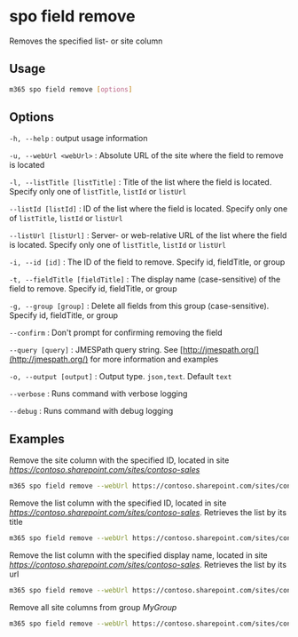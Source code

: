 # spo field remove

Removes the specified list- or site column

## Usage

```sh
m365 spo field remove [options]
```

## Options

`-h, --help`
: output usage information

`-u, --webUrl <webUrl>`
: Absolute URL of the site where the field to remove is located

`-l, --listTitle [listTitle]`
: Title of the list where the field is located. Specify only one of `listTitle`, `listId` or `listUrl`

`--listId [listId]`
: ID of the list where the field is located. Specify only one of `listTitle`, `listId` or `listUrl`

`--listUrl [listUrl]`
: Server- or web-relative URL of the list where the field is located. Specify only one of `listTitle`, `listId` or `listUrl`

`-i, --id [id]`
: The ID of the field to remove. Specify id, fieldTitle, or group

`-t, --fieldTitle [fieldTitle]`
: The display name (case-sensitive) of the field to remove. Specify id, fieldTitle, or group

`-g, --group [group]`
: Delete all fields from this group (case-sensitive). Specify id, fieldTitle, or group

`--confirm`
: Don't prompt for confirming removing the field

`--query [query]`
: JMESPath query string. See [http://jmespath.org/](http://jmespath.org/) for more information and examples

`-o, --output [output]`
: Output type. `json,text`. Default `text`

`--verbose`
: Runs command with verbose logging

`--debug`
: Runs command with debug logging

## Examples

Remove the site column with the specified ID, located in site _https://contoso.sharepoint.com/sites/contoso-sales_

```sh
m365 spo field remove --webUrl https://contoso.sharepoint.com/sites/contoso-sales --id 5ee2dd25-d941-455a-9bdb-7f2c54aed11b
```

Remove the list column with the specified ID, located in site _https://contoso.sharepoint.com/sites/contoso-sales_. Retrieves the list by its title

```sh
m365 spo field remove --webUrl https://contoso.sharepoint.com/sites/contoso-sales --listTitle Events --id 5ee2dd25-d941-455a-9bdb-7f2c54aed11b
```

Remove the list column with the specified display name, located in site _https://contoso.sharepoint.com/sites/contoso-sales_. Retrieves the list by its url

```sh
m365 spo field remove --webUrl https://contoso.sharepoint.com/sites/contoso-sales --listUrl 'Lists/Events' --fieldTitle 'Title'
```

Remove all site columns from group _MyGroup_

```sh
m365 spo field remove --webUrl https://contoso.sharepoint.com/sites/contoso-sales --group 'MyGroup'
```
